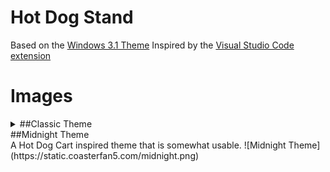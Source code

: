 # Hot Dog Stand
Based on the [Windows 3.1 Theme](https://blog.codinghorror.com/a-tribute-to-the-windows-31-hot-dog-stand-color-scheme/)
Inspired by the [Visual Studio Code extension](https://github.com/SomeKittens/VSC-HDS)

# Images
<details>
    <summary>##Classic Theme</summary>
    For fun
    ![Classic Theme](https://static.coasterfan5.com/classic.png)
</details

<details>
    <summary>##Midnight Theme</summary>
    A Hot Dog Cart inspired theme that is somewhat usable.
    ![Midnight Theme](https://static.coasterfan5.com/midnight.png)
</details
